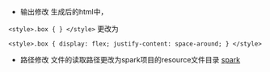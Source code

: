 - 输出修改
生成后的html中，  

`<style>.box { } </style>` 
 更改为   

`<style>.box { display: flex; justify-content: space-around; } </style>`

- 路径修改
文件的读取路径更改为spark项目的resource文件目录
[spark](https://github.com/zhukongyy/123)
